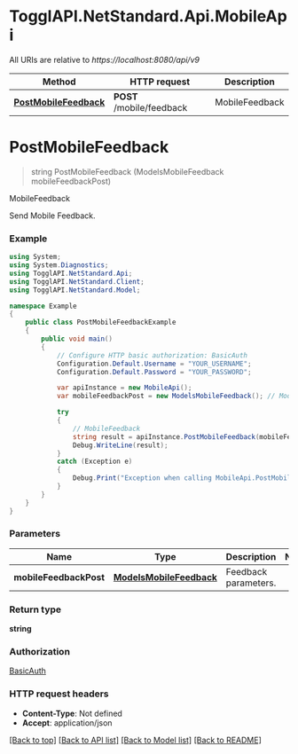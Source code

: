 # TogglAPI.NetStandard.Api.MobileApi

All URIs are relative to *https://localhost:8080/api/v9*

Method | HTTP request | Description
------------- | ------------- | -------------
[**PostMobileFeedback**](MobileApi.md#postmobilefeedback) | **POST** /mobile/feedback | MobileFeedback


<a name="postmobilefeedback"></a>
# **PostMobileFeedback**
> string PostMobileFeedback (ModelsMobileFeedback mobileFeedbackPost)

MobileFeedback

Send Mobile Feedback.

### Example
```csharp
using System;
using System.Diagnostics;
using TogglAPI.NetStandard.Api;
using TogglAPI.NetStandard.Client;
using TogglAPI.NetStandard.Model;

namespace Example
{
    public class PostMobileFeedbackExample
    {
        public void main()
        {
            // Configure HTTP basic authorization: BasicAuth
            Configuration.Default.Username = "YOUR_USERNAME";
            Configuration.Default.Password = "YOUR_PASSWORD";

            var apiInstance = new MobileApi();
            var mobileFeedbackPost = new ModelsMobileFeedback(); // ModelsMobileFeedback | Feedback parameters.

            try
            {
                // MobileFeedback
                string result = apiInstance.PostMobileFeedback(mobileFeedbackPost);
                Debug.WriteLine(result);
            }
            catch (Exception e)
            {
                Debug.Print("Exception when calling MobileApi.PostMobileFeedback: " + e.Message );
            }
        }
    }
}
```

### Parameters

Name | Type | Description  | Notes
------------- | ------------- | ------------- | -------------
 **mobileFeedbackPost** | [**ModelsMobileFeedback**](ModelsMobileFeedback.md)| Feedback parameters. | 

### Return type

**string**

### Authorization

[BasicAuth](../README.md#BasicAuth)

### HTTP request headers

 - **Content-Type**: Not defined
 - **Accept**: application/json

[[Back to top]](#) [[Back to API list]](../README.md#documentation-for-api-endpoints) [[Back to Model list]](../README.md#documentation-for-models) [[Back to README]](../README.md)


